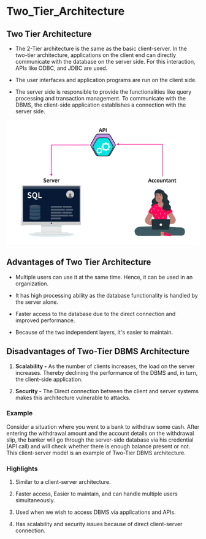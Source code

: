 # Two_Tier_Architecture

## Two Tier Architecture

* The 2-Tier architecture is the same as the basic client-server. In the two-tier architecture, applications on the client end can directly communicate with the database on the server side. For this interaction, APIs like ODBC, and JDBC are used.

* The user interfaces and application programs are run on the client side.

* The server side is responsible to provide the functionalities like query processing and transaction management. To communicate with the DBMS, the client-side application establishes a connection with the server side.


![loading...](../../../images/dbms/dbms_architecture/two_tier.png)



## Advantages of Two Tier Architecture

* Multiple users can use it at the same time. Hence, it can be used in an organization.

* It has high processing ability as the database functionality is handled by the server alone.

* Faster access to the database due to the direct connection and improved performance.

* Because of the two independent layers, it's easier to maintain.


## Disadvantages of Two-Tier DBMS Architecture

1. **Scalability -** As the number of clients increases, the load on the server increases. Thereby declining the performance of the DBMS and, in turn, the client-side application.

2. **Security -** The Direct connection between the client and server systems makes this architecture vulnerable to attacks.


### Example

Consider a situation where you went to a bank to withdraw some cash. After entering the withdrawal amount and the account details on the withdrawal slip, the banker will go through the server-side database via his credential (API call) and will check whether there is enough balance present or not. This client-server model is an example of Two-Tier DBMS architecture.


### Highlights

1. Similar to a client-server architecture.

2. Faster access, Easier to maintain, and can handle multiple users simultaneously.

3. Used when we wish to access DBMS via applications and APIs.

4. Has scalability and security issues because of direct client-server connection.

